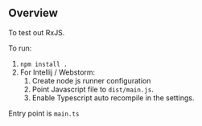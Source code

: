 ## Overview 

To test out RxJS. 

To run: 

1. `npm install .`
1. For Intellij / Webstorm: 
    1. Create node js runner configuration
    1. Point Javascript file to `dist/main.js`. 
    1. Enable Typescript auto recompile in the settings.
    
Entry point is `main.ts`
